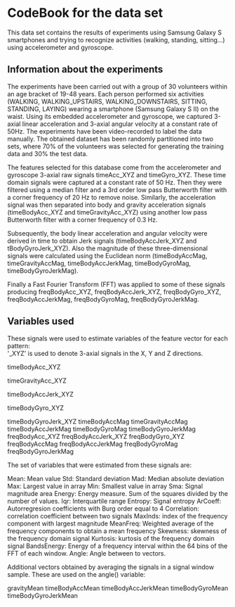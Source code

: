 # CodeBook for the data set

This data set contains the results of experiments using Samsung Galaxy S smartphones and trying to recognize activities (walking, standing, sitting...) using accelerometer and gyroscope.

## Information about the experiments
The experiments have been carried out with a group of 30 volunteers within an age bracket of 19-48 years. Each person performed six activities (WALKING, WALKING_UPSTAIRS, WALKING_DOWNSTAIRS, SITTING, STANDING, LAYING) wearing a smartphone (Samsung Galaxy S II) on the waist. Using its embedded accelerometer and gyroscope, we captured 3-axial linear acceleration and 3-axial angular velocity at a constant rate of 50Hz. The experiments have been video-recorded to label the data manually. The obtained dataset has been randomly partitioned into two sets, where 70% of the volunteers was selected for generating the training data and 30% the test data.

The features selected for this database come from the accelerometer and gyroscope 3-axial raw signals timeAcc_XYZ and timeGyro_XYZ. These time domain signals were captured at a constant rate of 50 Hz. Then they were filtered using a median filter and a 3rd order low pass Butterworth filter with a corner frequency of 20 Hz to remove noise. Similarly, the acceleration signal was then separated into body and gravity acceleration signals (timeBodyAcc_XYZ and timeGravityAcc_XYZ) using another low pass Butterworth filter with a corner frequency of 0.3 Hz. 

Subsequently, the body linear acceleration and angular velocity were derived in time to obtain Jerk signals (timeBodyAccJerk_XYZ and tBodyGyroJerk_XYZ). Also the magnitude of these three-dimensional signals were calculated using the Euclidean norm (timeBodyAccMag, timeGravityAccMag, timeBodyAccJerkMag, timeBodyGyroMag, timeBodyGyroJerkMag). 

Finally a Fast Fourier Transform (FFT) was applied to some of these signals producing freqBodyAcc_XYZ, freqBodyAccJerk_XYZ, freqBodyGyro_XYZ, freqBodyAccJerkMag, freqBodyGyroMag, freqBodyGyroJerkMag. 
## Variables used
These signals were used to estimate variables of the feature vector for each pattern:  
'_XYZ' is used to denote 3-axial signals in the X, Y and Z directions.

timeBodyAcc_XYZ

timeGravityAcc_XYZ

timeBodyAccJerk_XYZ

timeBodyGyro_XYZ

timeBodyGyroJerk_XYZ
timeBodyAccMag
timeGravityAccMag
timeBodyAccJerkMag
timeBodyGyroMag
timeBodyGyroJerkMag
freqBodyAcc_XYZ
freqBodyAccJerk_XYZ
freqBodyGyro_XYZ
freqBodyAccMag
freqBodyAccJerkMag
freqBodyGyroMag
freqBodyGyroJerkMag

The set of variables that were estimated from these signals are: 

Mean: Mean value
Std: Standard deviation
Mad: Median absolute deviation 
Max: Largest value in array
Min: Smallest value in array
Sma: Signal magnitude area
Energy: Energy measure. Sum of the squares divided by the number of values. 
Iqr: Interquartile range 
Entropy: Signal entropy
ArCoeff: Autorregresion coefficients with Burg order equal to 4
Correlation: correlation coefficient between two signals
MaxInds: index of the frequency component with largest magnitude
MeanFreq: Weighted average of the frequency components to obtain a mean frequency
Skewness: skewness of the frequency domain signal 
Kurtosis: kurtosis of the frequency domain signal 
BandsEnergy: Energy of a frequency interval within the 64 bins of the FFT of each window.
Angle: Angle between to vectors.

Additional vectors obtained by averaging the signals in a signal window sample. These are used on the angle() variable:

gravityMean
timeBodyAccMean
timeBodyAccJerkMean
timeBodyGyroMean
timeBodyGyroJerkMean
